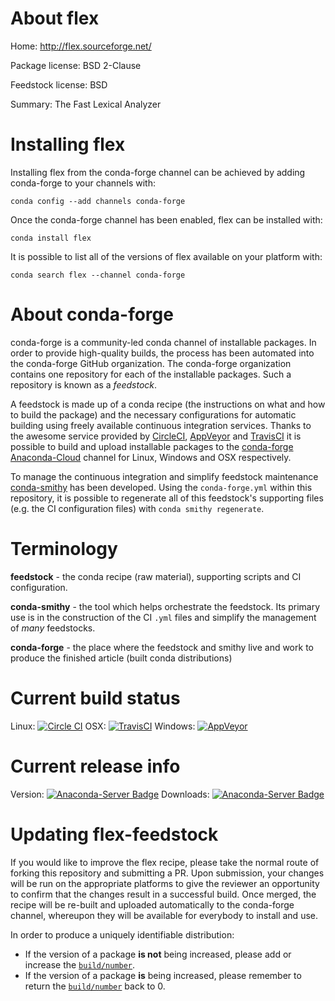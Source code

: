 About flex
==========

Home: http://flex.sourceforge.net/

Package license: BSD 2-Clause

Feedstock license: BSD

Summary: The Fast Lexical Analyzer



Installing flex
===============

Installing flex from the conda-forge channel can be achieved by adding conda-forge to your channels with:

```
conda config --add channels conda-forge
```

Once the conda-forge channel has been enabled, flex can be installed with:

```
conda install flex
```

It is possible to list all of the versions of flex available on your platform with:

```
conda search flex --channel conda-forge
```


About conda-forge
=================

conda-forge is a community-led conda channel of installable packages.
In order to provide high-quality builds, the process has been automated into the
conda-forge GitHub organization. The conda-forge organization contains one repository 
for each of the installable packages. Such a repository is known as a *feedstock*.

A feedstock is made up of a conda recipe (the instructions on what and how to build
the package) and the necessary configurations for automatic building using freely
available continuous integration services. Thanks to the awesome service provided by
[CircleCI](https://circleci.com/), [AppVeyor](http://www.appveyor.com/)
and [TravisCI](https://travis-ci.org/) it is possible to build and upload installable
packages to the [conda-forge](https://anaconda.org/conda-forge)
[Anaconda-Cloud](http://docs.anaconda.org/) channel for Linux, Windows and OSX respectively.

To manage the continuous integration and simplify feedstock maintenance
[conda-smithy](http://github.com/conda-forge/conda-smithy) has been developed.
Using the ``conda-forge.yml`` within this repository, it is possible to regenerate all of
this feedstock's supporting files (e.g. the CI configuration files) with ``conda smithy regenerate``.


Terminology
===========

**feedstock** - the conda recipe (raw material), supporting scripts and CI configuration.

**conda-smithy** - the tool which helps orchestrate the feedstock.
                   Its primary use is in the construction of the CI ``.yml`` files
                   and simplify the management of *many* feedstocks.

**conda-forge** - the place where the feedstock and smithy live and work to
                  produce the finished article (built conda distributions)

Current build status
====================
Linux: [![Circle CI](https://circleci.com/gh/conda-forge/flex-feedstock.svg?style=svg)](https://circleci.com/gh/conda-forge/flex-feedstock)
OSX: [![TravisCI](https://travis-ci.org/conda-forge/flex-feedstock.svg?branch=master)](https://travis-ci.org/conda-forge/flex-feedstock) 
Windows: [![AppVeyor](https://ci.appveyor.com/api/projects/status/github/conda-forge/flex-feedstock?svg=True)](https://ci.appveyor.com/project/conda-forge/flex-feedstock/branch/master)

Current release info
====================
Version: [![Anaconda-Server Badge](https://anaconda.org/conda-forge/flex/badges/version.svg)](https://anaconda.org/conda-forge/flex)
Downloads: [![Anaconda-Server Badge](https://anaconda.org/conda-forge/flex/badges/downloads.svg)](https://anaconda.org/conda-forge/flex)


Updating flex-feedstock
=======================

If you would like to improve the flex recipe, please take the normal
route of forking this repository and submitting a PR. Upon submission, your changes will
be run on the appropriate platforms to give the reviewer an opportunity to confirm that the
changes result in a successful build. Once merged, the recipe will be re-built and uploaded
automatically to the conda-forge channel, whereupon they will be available for everybody to
install and use.

In order to produce a uniquely identifiable distribution:
 * If the version of a package **is not** being increased, please add or increase
   the [``build/number``](http://conda.pydata.org/docs/building/meta-yaml.html#build-number-and-string). 
 * If the version of a package **is** being increased, please remember to return
   the [``build/number``](http://conda.pydata.org/docs/building/meta-yaml.html#build-number-and-string)
   back to 0.
